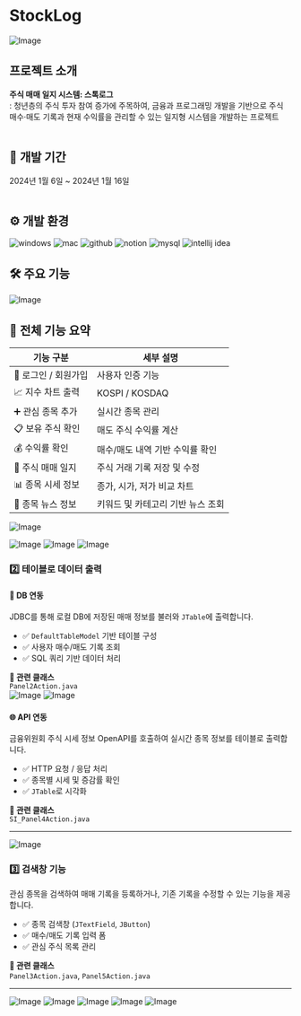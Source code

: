 # StockLog


![Image](https://github.com/user-attachments/assets/ba32c498-19cc-4de2-9c6c-ddc725dfdeb7)
## 프로젝트 소개
**주식 매매 일지 시스템: 스톡로그**
</br>
: 청년층의 주식 투자 참여 증가에 주목하여, 금융과 프로그래밍 개발을 기반으로 주식 매수·매도 기록과 현재 수익률을 관리할 수 있는 일지형 시스템을 개발하는 프로젝트
</br></br>

## 📅 개발 기간
2024년 1월 6일 ~ 2024년 1월 16일
</br></br>

## ⚙ 개발 환경
![windows](https://img.shields.io/badge/Windows-0078D6?style=for-the-badge&logo=windows&logoColor=white)
![mac](https://img.shields.io/badge/mac%20os-000000?style=for-the-badge&logo=apple&logoColor=white)
![github](https://img.shields.io/badge/GitHub-100000?style=for-the-badge&logo=github&logoColor=white)
![notion](https://img.shields.io/badge/Notion-%23000000.svg?style=for-the-badge&logo=notion&logoColor=white)
![mysql](https://img.shields.io/badge/MySQL-005C84?style=for-the-badge&logo=mysql&logoColor=white)
![intellij idea](https://img.shields.io/badge/IntelliJ_IDEA-000000.svg?style=for-the-badge&logo=intellij-idea&logoColor=white)
</br>


## 🛠 주요 기능


![Image](https://github.com/user-attachments/assets/73bde540-25ae-42d5-909a-f3c759af6391)
## 🧩 전체 기능 요약

| 기능 구분 | 세부 설명 |
|-----------|-----------|
| 🔐 로그인 / 회원가입 | 사용자 인증 기능 |
| 📈 지수 차트 출력 | KOSPI / KOSDAQ |
| ➕ 관심 종목 추가 | 실시간 종목 관리 |
| 📋 보유 주식 확인 | 매도 주식 수익률 계산 |
| 💰 수익률 확인 | 매수/매도 내역 기반 수익률 확인 |
| 📒 주식 매매 일지 | 주식 거래 기록 저장 및 수정 |
| 📊 종목 시세 정보 | 종가, 시가, 저가 비교 차트 |
| 📰 종목 뉴스 정보 | 키워드 및 카테고리 기반 뉴스 조회 |


![Image](https://github.com/user-attachments/assets/3662dd29-6825-4a11-b9cf-ead21653f594)

![Image](https://github.com/user-attachments/assets/a7893b7b-bfe4-46ab-8ec3-527ee3b9caca)
![Image](https://github.com/user-attachments/assets/c89bd978-76fd-4a69-ab60-543774f02564)
![Image](https://github.com/user-attachments/assets/5ed9303f-18f2-476d-9243-72d1bbc5d393)


### 2️⃣ 테이블로 데이터 출력

#### 📌 DB 연동
JDBC를 통해 로컬 DB에 저장된 매매 정보를 불러와 `JTable`에 출력합니다.

- ✅ `DefaultTableModel` 기반 테이블 구성
- ✅ 사용자 매수/매도 기록 조회
- ✅ SQL 쿼리 기반 데이터 처리

**📂 관련 클래스**  
`Panel2Action.java`
</br>
![Image](https://github.com/user-attachments/assets/76846f61-a648-4a66-8961-4bc45b283c96)
![Image](https://github.com/user-attachments/assets/b5028772-669f-4494-b53d-30dde0921c0e)

#### 🌐 API 연동
금융위원회 주식 시세 정보 OpenAPI를 호출하여 실시간 종목 정보를 테이블로 출력합니다.

- ✅ HTTP 요청 / 응답 처리
- ✅ 종목별 시세 및 증감률 확인
- ✅ `JTable`로 시각화

**📂 관련 클래스**  
`SI_Panel4Action.java`

---

![Image](https://github.com/user-attachments/assets/8d4d5570-80ec-4121-891b-244fdc48b965)
### 3️⃣ 검색창 기능

관심 종목을 검색하여 매매 기록을 등록하거나, 기존 기록을 수정할 수 있는 기능을 제공합니다.

- ✅ 종목 검색창 (`JTextField`, `JButton`)
- ✅ 매수/매도 기록 입력 폼
- ✅ 관심 주식 목록 관리

**📂 관련 클래스**  
`Panel3Action.java`, `Panel5Action.java`

---
![Image](https://github.com/user-attachments/assets/0c963b0d-b9ab-418e-9cf1-de3ec851fd55)
![Image](https://github.com/user-attachments/assets/83e73585-610d-4125-8d89-a928917e39ba)
![Image](https://github.com/user-attachments/assets/0f570e37-0093-4535-95c9-a125a92d9db5)
![Image](https://github.com/user-attachments/assets/5fc63524-9e76-4879-bdb7-ebb8735749a1)
![Image](https://github.com/user-attachments/assets/60665a75-6019-4edc-9fe4-9a393dce1d5e)
